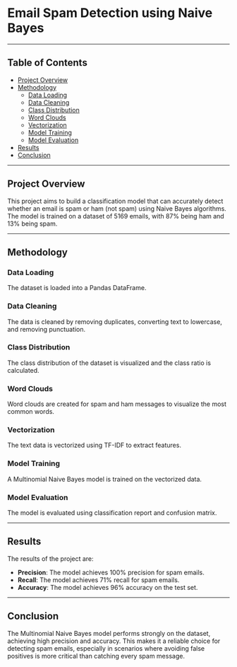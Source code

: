 # Email Spam Detection using Naive Bayes
---
## Table of Contents
* [Project Overview](#project-overview)
* [Methodology](#methodology)
    * [Data Loading](#data-loading)
    * [Data Cleaning](#data-cleaning)
    * [Class Distribution](#class-distribution)
    * [Word Clouds](#word-clouds)
    * [Vectorization](#vectorization)
    * [Model Training](#model-training)
    * [Model Evaluation](#model-evaluation)
* [Results](#results)
* [Conclusion](#conclusion)

---
## Project Overview
This project aims to build a classification model that can accurately detect whether an email is spam or ham (not spam) using Naive Bayes algorithms. The model is trained on a dataset of 5169 emails, with 87% being ham and 13% being spam.

---
## Methodology
### Data Loading
The dataset is loaded into a Pandas DataFrame.

### Data Cleaning
The data is cleaned by removing duplicates, converting text to lowercase, and removing punctuation.

### Class Distribution
The class distribution of the dataset is visualized and the class ratio is calculated.

### Word Clouds
Word clouds are created for spam and ham messages to visualize the most common words.

### Vectorization
The text data is vectorized using TF-IDF to extract features.

### Model Training
A Multinomial Naive Bayes model is trained on the vectorized data.

### Model Evaluation
The model is evaluated using classification report and confusion matrix.

---
## Results
The results of the project are:
* **Precision**: The model achieves 100% precision for spam emails.
* **Recall**: The model achieves 71% recall for spam emails.
* **Accuracy**: The model achieves 96% accuracy on the test set.

---
## Conclusion
The Multinomial Naive Bayes model performs strongly on the dataset, achieving high precision and accuracy. This makes it a reliable choice for detecting spam emails, especially in scenarios where avoiding false positives is more critical than catching every spam message.
